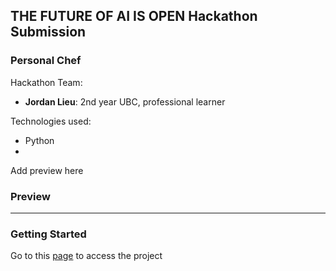 ## THE FUTURE OF AI IS OPEN Hackathon Submission

### Personal Chef

Hackathon Team:

- <b>Jordan Lieu</b>: 2nd year UBC, professional learner

Technologies used:

- Python
-

Add preview here

### Preview

---

### Getting Started

Go to this [page](https://ai-personal-chef.streamlit.app) to access the project

